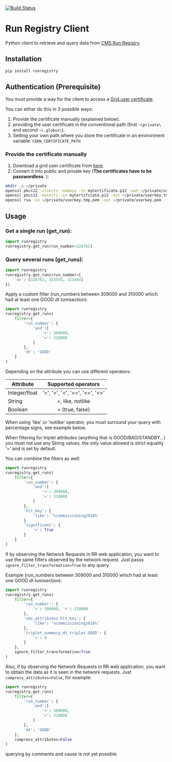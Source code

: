 [![Build Status](https://travis-ci.org/fabioespinosa/runregistry_api_client.svg?branch=master)](https://travis-ci.org/fabioespinosa/runregistry_api_client)

# Run Registry Client

Python client to retrieve and query data from [CMS Run Registry](https://cmsrunregistry.web.cern.ch).

## Installation

```bash
pip install runregistry
```

## Authentication (Prerequisite)

You must provide a way for the client to access a [Grid user certificate](https://ca.cern.ch/ca/).

You can either do this in 3 possible ways:

1.  Provide the certificate manually (explained below).
2.  providing the user certificate in the conventional path (first `~\private\` and second `~\.globus\`).
3.  Setting your own path where you store the certificate in an environment variable: `CERN_CERTIFICATE_PATH`

### Provide the certificate manually

1. Download a grid user certificate from [here](https://ca.cern.ch/ca/).
2. Convert it into public and private key (**The certificates have to be passwordless**.
   ):

```bash
mkdir -p ~/private
openssl pkcs12 -clcerts -nokeys -in myCertificate.p12 -out ~/private/usercert.pem
openssl pkcs12 -nocerts -in myCertificate.p12 -out ~/private/userkey.tmp.pem
openssl rsa -in ~/private/userkey.tmp.pem -out ~/private/userkey.pem
```

## Usage

### Get a single run (get_run):

```python
import runregistry
runregistry.get_run(run_number=328762)
```

### Query several runs (get_runs):

```python
import runregistry
runregistry.get_runs(run_number={
    'or': [328762, 323555, 323444]
})
```

Apply a custom filter (run_numbers between 309000 and 310000 which had at least one GOOD dt lumisection):

```python
import runregistry
runregistry.get_runs(
    filter={
        'run_number': {
            'and':[
                '>': 309000,
                '<': 310000
            ]
        },
        'dt': 'GOOD'
    }
)
```

Depending on the attribute you can use different operators:

| Attribute     |       Supported operators       |
| ------------- | :-----------------------------: |
| Integer/float | '=', '>', '<', '>=', '<=', '<>' |
| String        |        =, like, notlike         |
| Boolean       |         = (true, false)         |

When using 'like' or 'notlike' operator, you must surround your query with percentage signs, see example below.

When filtering for triplet attributes (anything that is GOOD/BAD/STANDBY...) you must not use any String values, the only value allowed is strict equality '=' and is set by default.

You can combine the filters as well:

```python
import runregistry
runregistry.get_runs(
    filter={
        'run_number': {
            'and':[
                '>': 309000,
                '<': 310000
            ]
        },
        'hlt_key': {
            'like': '%commissioning2018%'
        }
        'significant': {
            '=': True
        }
    }
)
```

If by observing the Network Requests in RR web application, you want to use the same filters observed by the network request. Just passs `ignore_filter_transformation=True` to any query.

Example (run_numbers between 309000 and 310000 which had at least one GOOD dt lumisection):

```python
import runregistry
runregistry.get_runs(
    filter={
        'run_number': {
            '>': 309000, '<': 310000
        },
        'oms_attributes.hlt_key': {
            'like': '%commissioning2018%'
        },
        'triplet_summary.dt_triplet.GOOD': {
            '>': 0
        }
    },
    ignore_filter_transformation=True
)
```

Also, if by observing the Network Requests in RR web application, you want to obtain the data as it is seen in the network requests. Just `compress_attributes=False`, for example:

```python
import runregistry
runregistry.get_runs(
    filter={
        'run_number': {
            'and':[
                '>': 309000,
                '<': 310000
            ]
        },
        'dt': 'GOOD'
    },
    compress_attributes=False
)
```

querying by comments and cause is not yet possible
